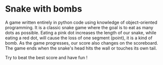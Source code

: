 # Snake with bombs

A game written entirely in python code using knowledge of object-oriented programming. 
It is a classic snake game where the goal is to eat as many dots as possible. 
Eating a pink dot increases the length of our snake, while eating a red dot, will cause the loss of one segment (point), it is a kind of bomb. 
As the game progresses, our score also changes on the scoreboard. 
The game ends when the snake's head hits the wall or touches its own tail.


Try to beat the best score and have fun !
